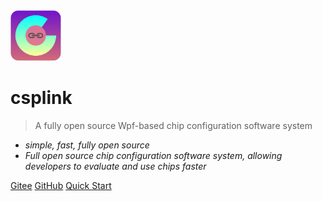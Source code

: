 <img src="/assets/img/logo.svg" width="16%" />

# csplink

> A fully open source Wpf-based chip configuration software system

- *simple, fast, fully open source*
- *Full open source chip configuration software system, allowing developers to evaluate and use chips faster*

[Gitee](https://gitee.com/csplink/csp/)
[GitHub](https://github.com/csplink/csp/)
[Quick Start](/develop/getting_started)
